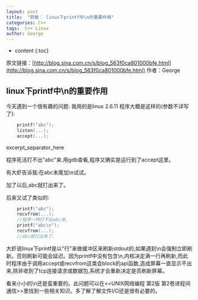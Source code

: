 ```yaml
---
layout: post
title:  "转载： linux下printf中\n的重要作用"
categories: C++
tags:  C++ Linux
author: George
---
```


* content 
{:toc}

原文链接：[http://blog.sina.com.cn/s/blog_563f0ca801000bfe.html](http://blog.sina.com.cn/s/blog_563f0ca801000bfe.html)
作者：George

## linux下printf中\n的重要作用 ##

今天遇到一个很有趣的问题:
我用的是linux 2.6.11
程序大概是这样的(参数不详写了):

```c++
    printf("abc");
    listen(...);
    accept(...);
```

excerpt_separator_here

程序死活打不出"abc"来.用gdb查看,程序又确实是运行到了accept这里。

有大虾告诉我:在abc末尾加\n试试。

加了以后,abc就打出来了。

后来又试了类似的:

```c++
    printf("abc");
    recvfrom(...);
    //程序一样打不出abc来,
    printf("abc\n");
    recvfrom(...);
    //abc就打出来了.
```

大虾说linux下printf是以"行"来做缓冲区来刷新stdout的,如果遇到\n会强制立即刷新。否则刷新可能会延迟。因为printf中没有包含\n,内核决定满一行再刷新,而此时程序由于调用accept或recvfrom这类会block的api函数,造成屏幕一直显示不出来,除非收到了tcp连接请求或数据包,系统才会重新决定是否刷新屏幕。

看来小小的\n还是蛮重要的。此问题可以在<<UNIX网络编程 第2版 第2卷进程间通信>>里找到一些相关知识。多了解了解文件I/O还是很有必要的。
